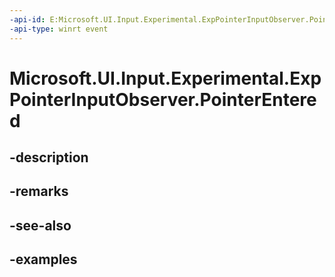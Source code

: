```yaml
---
-api-id: E:Microsoft.UI.Input.Experimental.ExpPointerInputObserver.PointerEntered
-api-type: winrt event
---
```


# Microsoft.UI.Input.Experimental.ExpPointerInputObserver.PointerEntered

<!--
public event Windows.Foundation.TypedEventHandler<Microsoft.UI.Input.Experimental.ExpPointerInputObserver,Microsoft.UI.Input.Experimental.ExpPointerEventArgs> PointerEntered;
-->


## -description

## -remarks

## -see-also

## -examples


